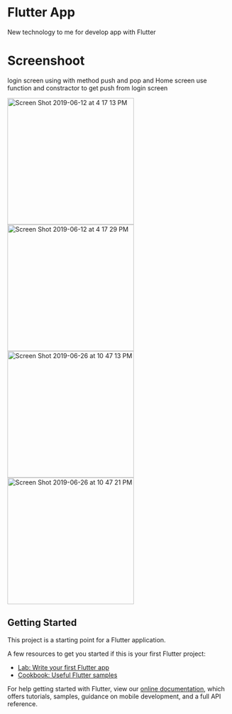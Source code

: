 # Flutter App

New technology to me for develop app with Flutter

# Screenshoot
login screen using with method push and pop and Home screen use function and constractor to get push from login screen
<div width="590"><img width="285" alt="Screen Shot 2019-06-12 at 4 17 13 PM" src="https://user-images.githubusercontent.com/38729044/59339344-347b0400-8d2e-11e9-871f-6294f1457594.png">
<img width="285" alt="Screen Shot 2019-06-12 at 4 17 29 PM" src="https://user-images.githubusercontent.com/38729044/59339349-36dd5e00-8d2e-11e9-9b7e-b9f20b78ab7c.png"></div>
<img width="285" alt="Screen Shot 2019-06-26 at 10 47 13 PM" src="https://user-images.githubusercontent.com/38729044/60195135-c1f94080-9864-11e9-8051-02bd1754aff6.png">
<img width="285" alt="Screen Shot 2019-06-26 at 10 47 21 PM" src="https://user-images.githubusercontent.com/38729044/60195142-c32a6d80-9864-11e9-9a78-466898cb3809.png">

## Getting Started

This project is a starting point for a Flutter application.

A few resources to get you started if this is your first Flutter project:

- [Lab: Write your first Flutter app](https://flutter.dev/docs/get-started/codelab)
- [Cookbook: Useful Flutter samples](https://flutter.dev/docs/cookbook)

For help getting started with Flutter, view our 
[online documentation](https://flutter.dev/docs), which offers tutorials, 
samples, guidance on mobile development, and a full API reference.
